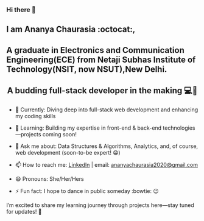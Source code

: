 ### Hi there 👋
## I am Ananya Chaurasia :octocat:, 
## A graduate in Electronics and Communication Engineering(ECE) from Netaji Subhas Institute of Technology(NSIT, now NSUT),New Delhi.
## <p align="center"> A budding full-stack developer in the making 💻🚀</p>

- 🔭 Currently: Diving deep into full-stack web development and enhancing my coding skills
- 🌱 Learning: Building my expertise in front-end & back-end technologies—projects coming soon!
- 💬 Ask me about: Data Structures & Algorithms, Analytics, and, of course, web development (soon-to-be expert! :grin:)
- 📫 How to reach me: [LinkedIn](https://www.linkedin.com/in/ananya-chaurasia/) | 
      email: ananyachaurasia2020@gmail.com

- 😄 Pronouns: She/Her/Hers
- ⚡ Fun fact: I hope to dance in public someday :bowtie: :wink:
  
I’m excited to share my learning journey through projects here—stay tuned for updates! 🌟

